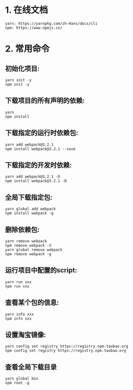 # 1. 在线文档
	yarn: https://yarnpkg.com/zh-Hans/docs/cli
	npm: https://www.npmjs.cn/

# 2. 常用命令
## 初始化项目: 
	yarn init -y
	npm init -y

## 下载项目的所有声明的依赖: 
	yarn
	npm install

## 下载指定的运行时依赖包: 
	yarn add webpack@3.2.1
	npm install webpack@3.2.1 --save

## 下载指定的开发时依赖: 
	yarn add webpack@3.2.1 -D
	npm install webpack@3.2.1 -D

## 全局下载指定包: 
	yarn global add webpack
	npm install webpack -g

## 删除依赖包: 
	yarn remove webpack
	npm remove webpack -S
	yarn global remove webpack
	npm remove webpack -g

## 运行项目中配置的script: 
	yarn run xxx
	npm run xxx
	
## 查看某个包的信息: 
	yarn info xxx
	npm info xxx

## 设置淘宝镜像: 
	yarn config set registry https://registry.npm.taobao.org
	npm config set registry https://registry.npm.taobao.org

## 查看全局下载目录
	yarn global bin
	npm root -g

